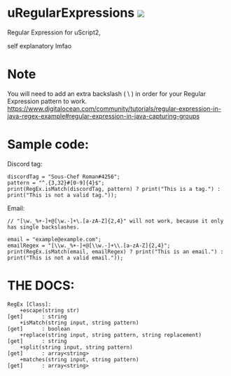 # uRegularExpressions [![](https://img.shields.io/github/downloads/realtrollman2319/uRegularExpressions/total.svg)](https://github.com/realtrollman2319/uRegularExpressions/releases)
Regular Expression for uScript2,

self explanatory lmfao

# Note
You will need to add an extra backslash ( \ ) in order for your Regular Expression pattern to work.
https://www.digitalocean.com/community/tutorials/regular-expression-in-java-regex-example#regular-expression-in-java-capturing-groups

# Sample code:
Discord tag:
```
discordTag = "Sous-Chef Roman#4256";
pattern = "^.{3,32}#[0-9]{4}$";
print(RegEx.isMatch(discordTag, pattern) ? print("This is a tag.") : print("This is not a valid tag."));
```
Email:
```
// "[\w._%+-]+@[\w.-]+\.[a-zA-Z]{2,4}" will not work, because it only has single backslashes.

email = "example@example.com";
emailRegex = "[\\w._%+-]+@[\\w.-]+\\.[a-zA-Z]{2,4}";
print(RegEx.isMatch(email, emailRegex) ? print("This is an email.") : print("This is not a valid email."));
```

# THE DOCS:
```
RegEx [Class]:
    +escape(string str)                                                   [get]      : string
    +isMatch(string input, string pattern)                                [get]      : boolean
    +replace(string input, string pattern, string replacement)            [get]      : string
    +split(string input, string pattern)                                  [get]      : array<string>
    +matches(string input, string pattern)                                [get]      : array<string>
```
